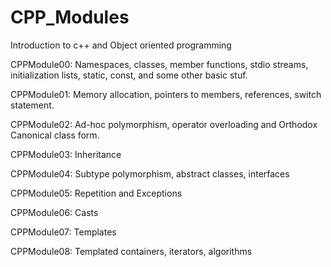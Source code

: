 # CPP_Modules

Introduction to c++ and Object oriented programming 



CPPModule00: Namespaces, classes, member functions, stdio streams, initialization lists, static, const, and some other basic stuf.

CPPModule01: Memory allocation, pointers to members, references, switch statement.

CPPModule02: Ad-hoc polymorphism, operator overloading and Orthodox Canonical class form.

CPPModule03: Inheritance

CPPModule04: Subtype polymorphism, abstract classes, interfaces

CPPModule05: Repetition and Exceptions

CPPModule06: Casts

CPPModule07: Templates

CPPModule08: Templated containers, iterators, algorithms

